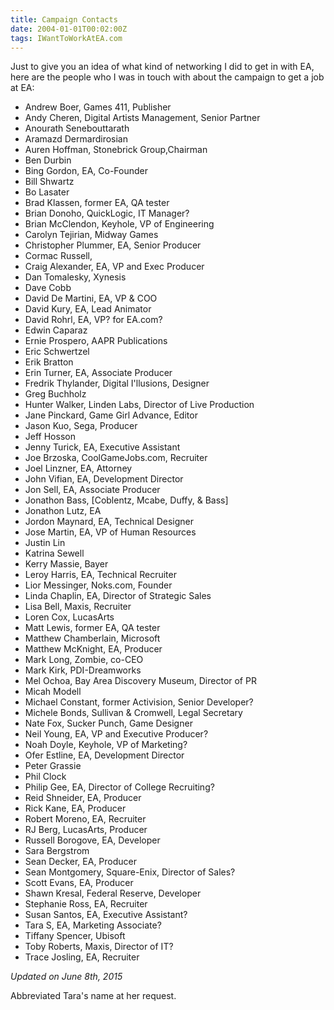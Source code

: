 ```yaml
---
title: Campaign Contacts
date: 2004-01-01T00:02:00Z
tags: IWantToWorkAtEA.com
---
```

Just to give you an idea of what kind of networking I did to get in with EA, here are the people who I was in touch with about the campaign to get a job at EA:

* Andrew Boer, Games 411, Publisher
* Andy Cheren, Digital Artists Management, Senior Partner
* Anourath Senebouttarath
* Aramazd Dermardirosian
* Auren Hoffman, Stonebrick Group,Chairman
* Ben Durbin
* Bing Gordon, EA, Co-Founder
* Bill Shwartz
* Bo Lasater
* Brad Klassen, former EA, QA tester
* Brian Donoho, QuickLogic, IT Manager?
* Brian McClendon, Keyhole, VP of Engineering
* Carolyn Tejirian, Midway Games
* Christopher Plummer, EA, Senior Producer
* Cormac Russell,
* Craig Alexander, EA, VP and Exec Producer
* Dan Tomalesky, Xynesis
* Dave Cobb
* David De Martini, EA, VP &amp; COO
* David Kury, EA, Lead Animator
* David Rohrl, EA, VP? for EA.com?
* Edwin Caparaz
* Ernie Prospero, AAPR Publications
* Eric Schwertzel
* Erik Bratton
* Erin Turner, EA, Associate Producer
* Fredrik Thylander, Digital I'llusions, Designer
* Greg Buchholz
* Hunter Walker, Linden Labs, Director of Live Production
* Jane Pinckard, Game Girl Advance, Editor
* Jason Kuo, Sega, Producer
* Jeff Hosson
* Jenny Turick, EA, Executive Assistant
* Joe Brzoska, CoolGameJobs.com, Recruiter
* Joel Linzner, EA, Attorney
* John Vifian, EA, Development Director
* Jon Sell, EA, Associate Producer
* Jonathon Bass, [Coblentz, Mcabe, Duffy, &amp; Bass]
* Jonathon Lutz, EA
* Jordon Maynard, EA, Technical Designer
* Jose Martin, EA, VP of Human Resources
* Justin Lin
* Katrina Sewell
* Kerry Massie, Bayer
* Leroy Harris, EA, Technical Recruiter
* Lior Messinger, Noks.com, Founder
* Linda Chaplin, EA, Director of Strategic Sales
* Lisa Bell, Maxis, Recruiter
* Loren Cox, LucasArts
* Matt Lewis, former EA, QA tester
* Matthew Chamberlain, Microsoft
* Matthew McKnight, EA, Producer
* Mark Long, Zombie, co-CEO
* Mark Kirk, PDI-Dreamworks
* Mel Ochoa, Bay Area Discovery Museum, Director of PR
* Micah Modell
* Michael Constant, former Activision, Senior Developer?
* Michele Bonds, Sullivan &amp; Cromwell, Legal Secretary
* Nate Fox, Sucker Punch, Game Designer
* Neil Young, EA, VP and Executive Producer?
* Noah Doyle, Keyhole, VP of Marketing?
* Ofer Estline, EA, Development Director
* Peter Grassie
* Phil Clock
* Philip Gee, EA, Director of College Recruiting?
* Reid Shneider, EA, Producer
* Rick Kane, EA, Producer
* Robert Moreno, EA, Recruiter
* RJ Berg, LucasArts, Producer
* Russell Borogove, EA, Developer
* Sara Bergstrom
* Sean Decker, EA, Producer
* Sean Montgomery, Square-Enix, Director of Sales?
* Scott Evans, EA, Producer
* Shawn Kresal, Federal Reserve, Developer
* Stephanie Ross, EA, Recruiter
* Susan Santos, EA, Executive Assistant?
* Tara S, EA, Marketing Associate?
* Tiffany Spencer, Ubisoft
* Toby Roberts, Maxis, Director of IT?
* Trace Josling, EA, Recruiter

*Updated on June 8th, 2015*

Abbreviated Tara's name at her request.
